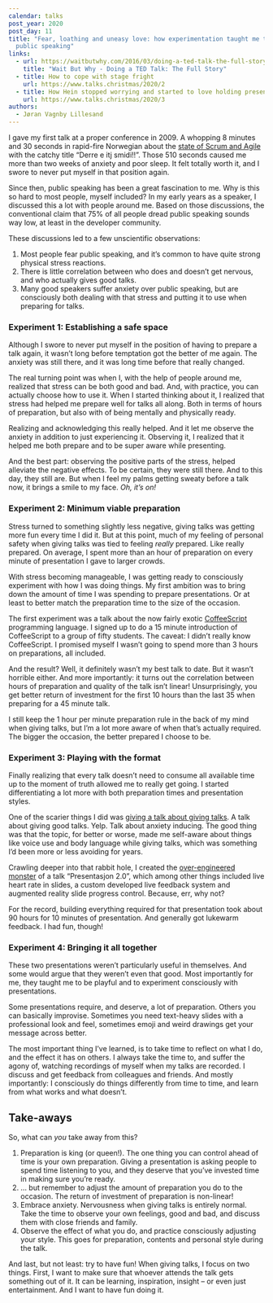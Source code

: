 ```yaml
---
calendar: talks
post_year: 2020
post_day: 11
title: "Fear, loathing and uneasy love: how experimentation taught me to enjoy
  public speaking"
links:
  - url: https://waitbutwhy.com/2016/03/doing-a-ted-talk-the-full-story.html
    title: "Wait But Why - Doing a TED Talk: The Full Story"
  - title: How to cope with stage fright
    url: https://www.talks.christmas/2020/2
  - title: How Hein stopped worrying and started to love holding presentations
    url: https://www.talks.christmas/2020/3
authors:
  - Jøran Vagnby Lillesand
---
```

I gave my first talk at a proper conference in 2009. A whopping 8 minutes and 30 seconds in rapid-fire Norwegian about the [state of Scrum and Agile](https://vimeo.com/30517513) with the catchy title “Derre e itj smidi!!”. Those 510 seconds caused me more than two weeks of anxiety and poor sleep. It felt totally worth it, and I swore to never put myself in that position again.

Since then, public speaking has been a great fascination to me. Why is this so hard to most people, myself included? In my early years as a speaker, I discussed this a lot with people around me. Based on those discussions, the conventional claim that 75% of all people dread public speaking sounds way low, at least in the developer community.

These discussions led to a few unscientific observations:

1. Most people fear public speaking, and it’s common to have quite strong physical stress reactions.
2. There is little correlation between who does and doesn’t get nervous, and who actually gives good talks.
3. Many good speakers suffer anxiety over public speaking, but are consciously both dealing with that stress and putting it to use when preparing for talks.

### Experiment 1: Establishing a safe space

Although I swore to never put myself in the position of having to prepare a talk again, it wasn’t long before temptation got the better of me again. The anxiety was still there, and it was long time before that really changed.

The real turning point was when I, with the help of people around me, realized that stress can be both good and bad. And, with practice, you can actually choose how to use it. When I started thinking about it, I realized that stress had helped me prepare well for talks all along. Both in terms of hours of preparation, but also with of being mentally and physically ready.

Realizing and acknowledging this really helped. And it let me observe the anxiety in addition to just experiencing it. Observing it, I realized that it helped me both prepare and to be super aware while presenting.

And the best part: observing the positive parts of the stress, helped alleviate the negative effects. To be certain, they were still there. And to this day, they still are. But when I feel my palms getting sweaty before a talk now, it brings a smile to my face. *Oh, it’s on!*

### Experiment 2: Minimum viable preparation

Stress turned to something slightly less negative, giving talks was getting more fun every time I did it. But at this point, much of my feeling of personal safety when giving talks was tied to feeling *really* prepared. Like really prepared. On average, I spent more than an hour of preparation on every minute of presentation I gave to larger crowds.

With stress becoming manageable, I was getting ready to consciously experiment with how I was doing things. My first ambition was to bring down the amount of time I was spending to prepare presentations. Or at least to better match the preparation time to the size of the occasion.

The first experiment was a talk about the now fairly exotic [CoffeeScript](https://coffeescript.org/) programming language. I signed up to do a 15 minute introduction of CoffeeScript to a group of fifty students. The caveat: I didn’t really know CoffeeScript. I promised myself I wasn’t going to spend more than 3 hours on preparations, all included.

And the result? Well, it definitely wasn’t my best talk to date. But it wasn’t horrible either. And more importantly: it turns out the correlation between hours of preparation and quality of the talk isn’t linear! Unsurprisingly, you get better return of investment for the first 10 hours than the last 35 when preparing for a 45 minute talk. 

I still keep the 1 hour per minute preparation rule in the back of my mind when giving talks, but I’m a lot more aware of when that’s actually required. The bigger the occasion, the better prepared I choose to be.

### Experiment 3: Playing with the format

Finally realizing that every talk doesn’t need to consume all available time up to the moment of truth allowed me to really get going. I started differentiating a lot more with both preparation times and presentation styles.

One of the scarier things I did was [giving a talk about giving talks](https://lillesand.github.io/presentations/presentasjonsteknikk/). A talk about giving good talks. Yelp. Talk about anxiety inducing. The good thing was that the topic, for better or worse, made me self-aware about things like voice use and body language while giving talks, which was something I’d been more or less avoiding for years.

Crawling deeper into that rabbit hole, I created the [over-engineered monster](https://vimeo.com/105857887) of a talk “Presentasjon 2.0”, which among other things included live heart rate in slides, a custom developed live feedback system and augmented reality slide progress control. Because, err, why not? 

For the record, building everything required for that presentation took about 90 hours for 10 minutes of presentation. And generally got lukewarm feedback. I had fun, though!


### Experiment 4: Bringing it all together

These two presentations weren’t particularly useful in themselves. And some would argue that they weren’t even that good. Most importantly for me, they taught me to be playful and to experiment consciously with presentations.

Some presentations require, and deserve, a lot of preparation. Others you can basically improvise. Sometimes you need text-heavy slides with a professional look and feel, sometimes emoji and weird drawings get your message across better.

The most important thing I’ve learned, is to take time to reflect on what I do, and the effect it has on others. I always take the time to, and suffer the agony of, watching recordings of myself when my talks are recorded. I discuss and get feedback from colleagues and friends. And mostly importantly: I consciously do things differently from time to time, and learn from what works and what doesn’t.

## Take-aways

So, what can *you* take away from this?


1. Preparation is king (or queen!). The one thing you can control ahead of time is your own preparation. Giving a presentation is asking people to spend time listening to you, and they deserve that you’ve invested time in making sure you’re ready.
2. … but remember to adjust the amount of preparation you do to the occasion. The return of investment of preparation is non-linear!
3. Embrace anxiety. Nervousness when giving talks is entirely normal. Take the time to observe your own feelings, good and bad, and discuss them with close friends and family.
4. Observe the effect of what you do, and practice consciously adjusting your style. This goes for preparation, contents and personal style during the talk.

And last, but not least: try to have fun! When giving talks, I focus on two things. First, I want to make sure that whoever attends the talk gets something out of it. It can be learning, inspiration, insight – or even just entertainment. And I want to have fun doing it.

